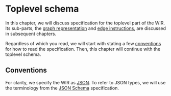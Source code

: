 # Toplevel schema
In this chapter, we will discuss specification for the toplevel part of the WIR. Its sub-parts, the [graph representation](./graph.md) and [edge instructions](./instructions.md), are discussed in subsequent chapters.

Regardless of which you read, we will start with stating a few [conventions](#conventions) for how to read the specification. Then, this chapter will continue with the toplevel schema.


## Conventions
For clarity, we specify the WIR as [JSON](https://json.org). To refer to JSON types, we will use the terminology from the [JSON Schema](https://json-schema.org/draft/2020-12/json-schema-core.html) specification.



